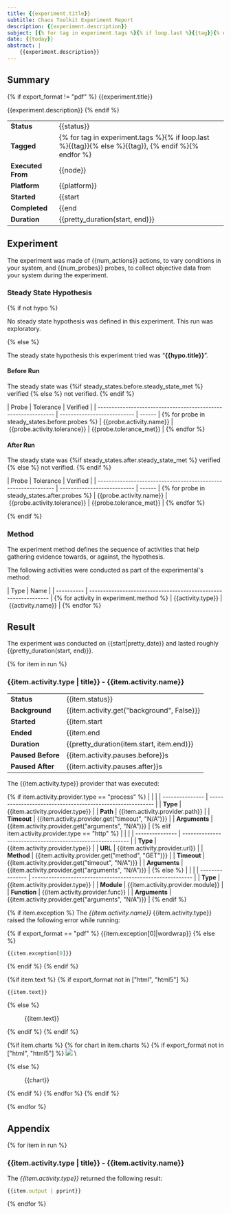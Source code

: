 ```yaml
---
title: {{experiment.title}}
subtitle: Chaos Toolkit Experiment Report
description: {{experiment.description}}
subject: [{% for tag in experiment.tags %}{% if loop.last %}{{tag}}{% else %}{{tag}}, {% endif %}{% endfor %}]
date: {{today}}
abstract: |
    {{experiment.description}}
---
```


## Summary
{% if export_format != "pdf" %}
{{experiment.title}}

{{experiment.description}}
{% endif %}

|                        |                     |
| ---------------------- | ------------------- |
| **Status**             | {{status}} |
| **Tagged**             | {% for tag in experiment.tags %}{% if loop.last %}{{tag}}{% else %}{{tag}}, {% endif %}{% endfor %} |
| **Executed From**      | {{node}} |
| **Platform**           | {{platform}} |
| **Started**            | {{start | pretty_date}} | 
| **Completed**          | {{end | pretty_date}} |
| **Duration**           | {{pretty_duration(start, end)}} |

## Experiment

The experiment was made of {{num_actions}} actions, to vary conditions in your
system, and {{num_probes}} probes, to collect objective data from your system
during the experiment.

### Steady State Hypothesis

{% if not hypo %}

No steady state hypothesis was defined in this experiment. This run was
exploratory.

{% else %}

The steady state hypothesis this experiment tried was
&ldquo;**{{hypo.title}}**&rdquo;.

#### Before Run

The steady state was {%if steady_states.before.steady_state_met %} verified {% else %} not verified. {% endif %}

|  Probe                                                         |  Tolerance                  | Verified |
| -------------------------------------------------------------- | --------------------------- | ------ | {% for probe in steady_states.before.probes %}
| {{probe.activity.name}}     | {{probe.activity.tolerance}}         | {{probe.tolerance_met}} | {% endfor %}

#### After Run

The steady state was {%if steady_states.after.steady_state_met %} verified {% else %} not verified. {% endif %}

|  Probe                                                         |  Tolerance                  | Verified |
| -------------------------------------------------------------- | --------------------------- | ------ | {% for probe in steady_states.after.probes %}
| {{probe.activity.name}}     | {{probe.activity.tolerance}}         | {{probe.tolerance_met}} | {% endfor %}

{% endif %}

### Method

The experiment method defines the sequence of activities that help gathering
evidence towards, or against, the hypothesis.

The following activities were conducted as part of the experimental's method:

|  Type      |  Name                                                           |
| ---------- | --------------------------------------------------------------- | {% for activity in experiment.method %}
| {{activity.type}} | {{activity.name}} | {% endfor %}

## Result

The experiment was conducted on {{start|pretty_date}} and lasted roughly
{{pretty_duration(start, end)}}.

{% for item in run %}
### {{item.activity.type | title}} - {{item.activity.name}}

|                       |               |
| --------------------- | ------------- |
| **Status**            | {{item.status}} |
| **Background**        | {{item.activity.get("background", False)}} |
| **Started**           | {{item.start | pretty_date}} | 
| **Ended**             | {{item.end | pretty_date}} |
| **Duration**          | {{pretty_duration(item.start, item.end)}} | {% if item.activity.get("pauses", {}).get("before") %}
| **Paused Before**     | {{item.activity.pauses.before}}s | {% endif %} {% if item.activity.get("pauses", {}).get("after") %}
| **Paused After**      | {{item.activity.pauses.after}}s | {% endif %}

The {{item.activity.type}} provider that was executed:

{% if item.activity.provider.type == "process" %}
|                 |                                                            |
| --------------- | ---------------------------------------------------------- |
| **Type**        | {{item.activity.provider.type}} |
| **Path**        | {{item.activity.provider.path}} |
| **Timeout**     | {{item.activity.provider.get("timeout", "N/A")}} | 
| **Arguments**   | {{item.activity.provider.get("arguments", "N/A")}} | 
{% elif item.activity.provider.type == "http"  %}
|                 |                                                            |
| --------------- | ---------------------------------------------------------- |
| **Type**        | {{item.activity.provider.type}} |
| **URL**         | {{item.activity.provider.url}} |
| **Method**      | {{item.activity.provider.get("method", "GET")}} | 
| **Timeout**     | {{item.activity.provider.get("timeout", "N/A")}} | 
| **Arguments**   | {{item.activity.provider.get("arguments", "N/A")}} | 
{% else %}
|                 |                                                            |
| --------------- | ---------------------------------------------------------- |
| **Type**        | {{item.activity.provider.type}} |
| **Module**      | {{item.activity.provider.module}} | 
| **Function**    | {{item.activity.provider.func}} | 
| **Arguments**   | {{item.activity.provider.get("arguments", "N/A")}} | 
{% endif %}

{% if item.exception %}
The *{{item.activity.name}}* {{item.activity.type}} raised the following error
while running:

{% if export_format == "pdf" %}
{{item.exception[0]|wordwrap}}
{% else %}
```python
{{item.exception[0]}}
```
{% endif %}
{% endif %}

{%if item.text %}
  {% if export_format not in ["html", "html5"] %}
```
{{item.text}}
```

  {% else %}
<figure>
    {{item.text}}
</figure>
  {% endif %}
{% endif %}

{%if item.charts %}
{% for chart in item.charts %}
  {% if export_format not in ["html", "html5"] %}
![](data:image/png;base64,{{chart}})
\ 

  {% else %}
<figure>
    {{chart}}
</figure>
  {% endif %}
  {% endfor %}
{% endif %}

{% endfor %}

## Appendix

{% for item in run %}
### {{item.activity.type | title}} - {{item.activity.name}}

The *{{item.activity.type}}* returned the following result:

```javascript
{{item.output | pprint}}
```

{% endfor %}